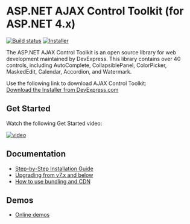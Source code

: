 # ASP.NET AJAX Control Toolkit (for ASP.NET 4.x)

[![Build status](https://ci.appveyor.com/api/projects/status/7ad3rsrupu40mx1r/branch/master?svg=true)](https://ci.appveyor.com/project/dxrobot/ajaxcontroltoolkit/branch/master)
[![Installer](https://img.shields.io/badge/get%20installer-20.1.0-orange.svg)](https://go.devexpress.com/AjaxControlToolkit_Website_Download.aspx)

The ASP.NET AJAX Control Toolkit is an open source library for web development maintained by DevExpress. This library contains over 40 controls, including AutoComplete, CollapsiblePanel, ColorPicker, MaskedEdit, Calendar, Accordion, and Watermark.


Use the following link to download AJAX Control Toolkit:  
[Download the Installer from DevExpress.com](https://go.devexpress.com/AjaxControlToolkit_GitHub_DevExpressPage.aspx)

## Get Started

Watch the following Get Started video:

[![video](https://github.com/DevExpress/AjaxControlToolkit/raw/wiki-static-resources/youtube-getting-started.png)](https://youtu.be/24hIhS2itUU)

## Documentation

* [Step-by-Step Installation Guide](https://github.com/DevExpress/AjaxControlToolkit/wiki/Step-by-Step-Installation-Guide)
* [Upgrading from v7.x and below](https://github.com/DevExpress/AjaxControlToolkit/wiki/Upgrading-from-v7.x-and-below)
* [How to use bundling and CDN](https://github.com/DevExpress/AjaxControlToolkit/wiki/How-to-use-bundling-and-CDN)

## Demos

* [Online demos](http://ajaxcontroltoolkit.devexpress.com/)
